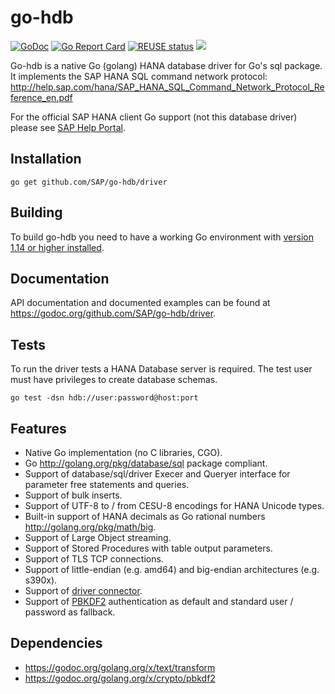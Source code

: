 go-hdb
======

[![GoDoc](https://godoc.org/github.com/SAP/go-hdb/driver?status.png)](https://godoc.org/github.com/SAP/go-hdb/driver)
[![Go Report Card](https://goreportcard.com/badge/github.com/SAP/go-hdb)](https://goreportcard.com/report/github.com/SAP/go-hdb)
[![REUSE status](https://api.reuse.software/badge/git.fsfe.org/reuse/api)](https://api.reuse.software/info/git.fsfe.org/reuse/api)
![](https://github.com/SAP/go-hdb/workflows/build/badge.svg)

Go-hdb is a native Go (golang) HANA database driver for Go's sql package. It implements the SAP HANA SQL command network protocol:  
<http://help.sap.com/hana/SAP_HANA_SQL_Command_Network_Protocol_Reference_en.pdf>

For the official SAP HANA client Go support (not this database driver) please see [SAP Help Portal](https://help.sap.com/viewer/0eec0d68141541d1b07893a39944924e/2.0.02/en-US/0ffbe86c9d9f44338441829c6bee15e6.html).

## Installation

```
go get github.com/SAP/go-hdb/driver
```

## Building

To build go-hdb you need to have a working Go environment with [version 1.14 or higher installed](https://golang.org/dl/).

## Documentation

API documentation and documented examples can be found at <https://godoc.org/github.com/SAP/go-hdb/driver>.

## Tests

To run the driver tests a HANA Database server is required. The test user must have privileges to create database schemas.

```
go test -dsn hdb://user:password@host:port
```

## Features

* Native Go implementation (no C libraries, CGO).
* Go <http://golang.org/pkg/database/sql> package compliant.
* Support of database/sql/driver Execer and Queryer interface for parameter free statements and queries.
* Support of bulk inserts.
* Support of UTF-8 to / from CESU-8 encodings for HANA Unicode types.
* Built-in support of HANA decimals as Go rational numbers <http://golang.org/pkg/math/big>.
* Support of Large Object streaming.
* Support of Stored Procedures with table output parameters.
* Support of TLS TCP connections.
* Support of little-endian (e.g. amd64) and big-endian architectures (e.g. s390x).
* Support of [driver connector](https://golang.org/pkg/database/sql/driver/#Connector).
* Support of [PBKDF2](https://tools.ietf.org/html/rfc2898) authentication as default and standard user / password as fallback.

## Dependencies

* <https://godoc.org/golang.org/x/text/transform>
* <https://godoc.org/golang.org/x/crypto/pbkdf2>
